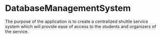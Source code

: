 # DatabaseManagementSystem
The purpose of the application is to create a centralized shuttle service system which will
provide ease of access to the students and organizers of the service.
